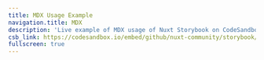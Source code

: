 ```yaml
---
title: MDX Usage Example
navigation.title: MDX
description: 'Live example of MDX usage of Nuxt Storybook on CodeSandbox.'
csb_link: https://codesandbox.io/embed/github/nuxt-community/storybook/tree/master/examples/mdx?hidenavigation=1&module=%2Fcomponents%2FAwesomeButton.stories.js&theme=dark
fullscreen: true
---
```


<sandbox :src="csb_link"></sandbox>
